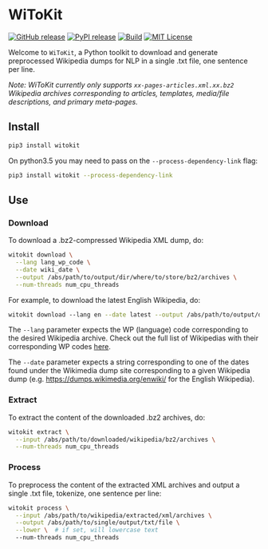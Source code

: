 # WiToKit
[![GitHub release][release-image]][release-url]
[![PyPI release][pypi-image]][pypi-url]
[![Build][travis-image]][travis-url]
[![MIT License][license-image]][license-url]

Welcome to `WiToKit`, a Python toolkit to download and generate
preprocessed Wikipedia dumps for NLP in a single .txt file, one
sentence per line.

*Note: WiToKit currently only supports `xx-pages-articles.xml.xx.bz2` Wikipedia archives corresponding to articles, templates, media/file descriptions, and primary meta-pages.*

## Install

```bash
pip3 install witokit
```

On python3.5 you may need to pass on the `--process-dependency-link` flag:
```bash
pip3 install witokit --process-dependency-link
```

## Use

### Download
To download a .bz2-compressed Wikipedia XML dump, do:
```bash
witokit download ⁠\
  --lang lang_wp_code \
  --date wiki_date \
  --output /abs/path/to/output/dir/where/to/store/bz2/archives \
  --num-threads num_cpu_threads
```

For example, to download the latest English Wikipedia, do:
```bash
witokit download ⁠--lang en --date latest --output /abs/path/to/output/dir --num-threads 2
```

The `--lang` parameter expects the WP (language) code corresponding
to the desired Wikipedia archive.
Check out the full list of Wikipedias with their corresponding WP codes [here](https://en.wikipedia.org/wiki/List_of_Wikipedias).

The `--date` parameter expects a string corresponding to one of the dates
found under the Wikimedia dump site corresponding to a given Wikipedia dump
(e.g. https://dumps.wikimedia.org/enwiki/ for the English Wikipedia).

### Extract
To extract the content of the downloaded .bz2 archives, do:

```bash
witokit extract \
  --input /abs/path/to/downloaded/wikipedia/bz2/archives \
  --num-threads num_cpu_threads
```

### Process
To preprocess the content of the extracted XML archives and output a single .txt file, tokenize, one sentence per line:
```bash
witokit process \
  --input /abs/path/to/wikipedia/extracted/xml/archives \
  --output /abs/path/to/single/output/txt/file \
  --lower \  # if set, will lowercase text
  --num-threads num_cpu_threads
```

[release-image]:https://img.shields.io/github/release/akb89/witokit.svg?style=flat-square
[release-url]:https://github.com/akb89/witokit/releases/latest
[pypi-image]:https://img.shields.io/pypi/v/witokit.svg?style=flat-square
[pypi-url]:https://pypi.org/project/witokit/
[travis-image]:https://img.shields.io/travis/akb89/witokit.svg?style=flat-square
[travis-url]:https://travis-ci.org/akb89/witokit
[license-image]:http://img.shields.io/badge/license-MIT-000000.svg?style=flat-square
[license-url]:LICENSE.txt
[req-url]:https://requires.io/github/akb89/witokit/requirements/?branch=master
[req-image]:https://img.shields.io/requires/github/akb89/witokit.svg?style=flat-square
